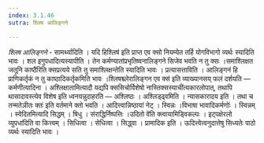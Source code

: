 ```yaml
---
index: 3.1.46
sutra: श्लिष आलिङ्गने

---
```

_श्लिष आलिङ्गने_ - सामर्थ्यादिति । यदि हिश्लिष॑ इति प्राप्त एव क्सो नियम्येत तर्हि योगविभागो व्यर्थः स्यादिति भावः । शल इगुपधादित्यस्यापीति । तेन कर्मण्यातांप्रभृतिष्वनालिङ्गने सिजेव भवति न तु क्सः ।समाश्लिक्षत जतूनि काष्ठै॑रिति क्सप्रत्यये सति तु समाश्लिक्षन्तेति स्यादिति भावः । प्रत्यासत्ताविति । आलिङ्गनं हि प्राणिकर्तृकं न तु काष्ठादिकर्तृकमिति भावः ।श्लिषश्च्लेरालिङ्गन एव क्स॑ इति व्याख्यानसय् फलं दर्शयति —  कर्मणीत्यादिना । अश्लिक्षातामित्यादौ यद्यपि क्ससिचोर्विशेषो नास्तिक्सस्याची॑त्यकारलोपात्, तथापि थासादावस्त्येव विशेष इति ध्वनयन्नुदाहरति —  अश्लिष्ठः । अश्लिड्ढ्वमिति । न्यासकारादय इति । तथा च तन्मतेञीतः क्तः॑ इति वर्तमाने क्तो भवति । आदित्त्वान्निष्ठायां नेट् । स्विन्नः ।विभाषा भावादिकर्मणोः॑ । स्विन्नम् । स्वेदितमित्यादि सिद्धम् । षिधु । संराद्धिर्निष्पत्तिः ।उदितो वे॑ति क्त्वायामिड्विकल्पः । इट्पक्षेरलो व्युपधा॑दिति वा कित्त्वम् । सिधित्वा । सेधित्वा । सिद्ध्वा । प्रामादिक इति । ऊदित्त्वेत्वनुदात्तेषु सिध्यतेः पाठो व्यर्थः स्यादिति भावः ।